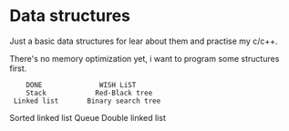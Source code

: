 # Data structures

Just a basic data structures for lear about them and practise my c/c++.

There's no memory optimization yet, i want to program some structures first.

        DONE              WISH LiST
        Stack            Red-Black tree
     Linked list       Binary search tree
  Sorted linked list         Queue
                       Double linked list
                      

